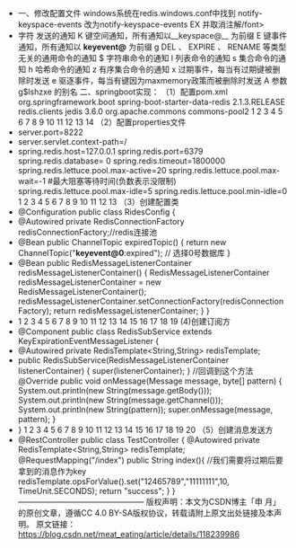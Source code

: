 - 一、修改配置文件
  windows系统在redis.windows.conf中找到 notify-keyspace-events 改为notify-keyspace-events EX 并取消注解/font>
- 字符	发送的通知
  K	键空间通知，所有通知以__keyspace@<db>__ 为前缀
  E	键事件通知，所有通知以 __keyevent@<db>__ 为前缀
  g	DEL 、 EXPIRE 、 RENAME 等类型无关的通用命令的通知
  $	字符串命令的通知
  l	列表命令的通知
  s	集合命令的通知
  h	哈希命令的通知
  z	有序集合命令的通知
  x	过期事件，每当有过期键被删除时发送
  e	驱逐事件，每当有键因为maxmemory政策而被删除时发送
  A	参数 g$lshzxe 的别名
  二、springboot实现：
  （1）配置pom.xml
  	<dependency>
            <groupId>org.springframework.boot</groupId>
            <artifactId>spring-boot-starter-data-redis</artifactId>
            <version>2.1.3.RELEASE</version>
        </dependency>
        <dependency>
            <groupId>redis.clients</groupId>
            <artifactId>jedis</artifactId>
            <version>3.6.0</version>
        </dependency>
        <dependency>
            <groupId>org.apache.commons</groupId>
            <artifactId>commons-pool2</artifactId>
         </dependency>
  1
  2
  3
  4
  5
  6
  7
  8
  9
  10
  11
  12
  13
  14
  （2）配置properties文件
- server.port=8222
- server.servlet.context-path=/
- spring.redis.host=127.0.0.1
  spring.redis.port=6379
  spring.redis.database= 0
  spring.redis.timeout=1800000
  spring.redis.lettuce.pool.max-active=20
  spring.redis.lettuce.pool.max-wait=-1
  #最大阻塞等待时间(负数表示没限制)
  spring.redis.lettuce.pool.max-idle=5
  spring.redis.lettuce.pool.min-idle=0
  1
  2
  3
  4
  5
  6
  7
  8
  9
  10
  11
  12
  13
  （3）创建配置类
- @Configuration
  public class RidesConfig {
- @Autowired
    private RedisConnectionFactory redisConnectionFactory;//redis连接池
- @Bean
    public ChannelTopic expiredTopic() {
        return new ChannelTopic("__keyevent@0__:expired");  // 选择0号数据库
    }
- @Bean
    public RedisMessageListenerContainer redisMessageListenerContainer() {
        RedisMessageListenerContainer redisMessageListenerContainer = new RedisMessageListenerContainer();
        redisMessageListenerContainer.setConnectionFactory(redisConnectionFactory);
        return redisMessageListenerContainer;
    }
  }
- 1
  2
  3
  4
  5
  6
  7
  8
  9
  10
  11
  12
  13
  14
  15
  16
  17
  18
  19
  (4)创建订阅方
- @Component
  public class RedisSubService extends KeyExpirationEventMessageListener {
- @Autowired
    private RedisTemplate<String,String> redisTemplate;
- public RedisSubService(RedisMessageListenerContainer listenerContainer) {
        super(listenerContainer);
    }
  	//回调到这个方法
    @Override
    public void onMessage(Message message, byte[] pattern) {
        System.out.println(new String(message.getBody()));
        System.out.println(new String(message.getChannel()));
        System.out.println(new String(pattern));
        super.onMessage(message, pattern);
    }
- }
  1
  2
  3
  4
  5
  6
  7
  8
  9
  10
  11
  12
  13
  14
  15
  16
  17
  18
  19
  20
  （5）创建消息发送方
- @RestController
  public class TestController {
    @Autowired
    private RedisTemplate<String,String> redisTemplate;
    @RequestMapping("/index")
    public String index(){
    	//我们需要将过期后要拿到的消息作为key
        redisTemplate.opsForValue().set("12465789","11111111",10, TimeUnit.SECONDS);
        return "success";
    }
  }
  ————————————————
  版权声明：本文为CSDN博主「申 月」的原创文章，遵循CC 4.0 BY-SA版权协议，转载请附上原文出处链接及本声明。
  原文链接：https://blog.csdn.net/meat_eating/article/details/118239986